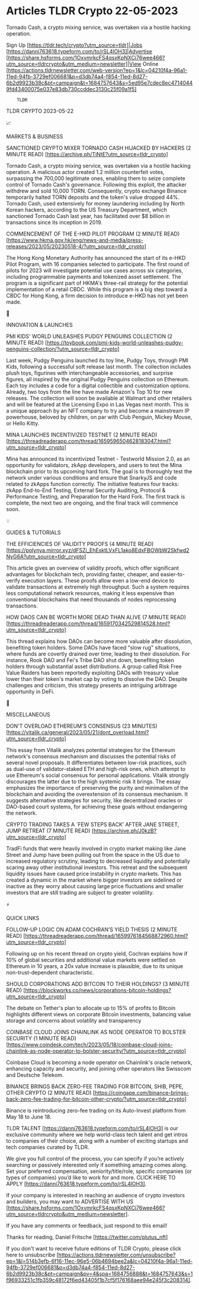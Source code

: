 # Articles TLDR Crypto 22-05-2023

Tornado Cash, a crypto mixing service, was overtaken via a hostile
hacking operation.  

Sign Up [https://tldr.tech/crypto?utm_source=tldr]|Jobs
[https://danni763618.typeform.com/to/rSL4lOH3]|Advertise
[https://share.hsforms.com/1OxvmrkcFS4qsxKpNXCi76wee466?utm_source=tldrcrypto&utm_medium=newsletter]|View
Online
[https://actions.tldrnewsletter.com/web-version?ep=1&lc=04210f4a-96a1-11ed-94fb-3729ef006681&p=d3db74a4-f854-11ed-8d27-6b2d9923b38c&pt=campaign&t=1684757643&s=5ed95e7cdec8ec47140449fd43400075e037e83db730ccddec3130c25f09a1f5]


		TLDR 

TLDR CRYPTO 2023-05-22

📈 

MARKETS & BUSINESS

SANCTIONED CRYPTO MIXER TORNADO CASH HIJACKED BY HACKERS (2 MINUTE
READ) [https://archive.ph/TiNtE?utm_source=tldr_crypto] 

Tornado Cash, a crypto mixing service, was overtaken via a hostile
hacking operation. A malicious actor created 1.2 million counterfeit
votes, surpassing the 700,000 legitimate ones, enabling them to seize
complete control of Tornado Cash's governance. Following this exploit,
the attacker withdrew and sold 10,000 TORN. Consequently, crypto
exchange Binance temporarily halted TORN deposits and the token's
value dropped 44%. Tornado Cash, used extensively for money laundering
including by North Korean hackers, according to the US Treasury
Department, which sanctioned Tornado Cash last year, has facilitated
over $8 billion in transactions since its inception in 2019. 

COMMENCEMENT OF THE E-HKD PILOT PROGRAM (2 MINUTE READ)
[https://www.hkma.gov.hk/eng/news-and-media/press-releases/2023/05/20230518-4/?utm_source=tldr_crypto]


The Hong Kong Monetary Authority has announced the start of its e-HKD
Pilot Program, with 16 companies selected to participate. The first
round of pilots for 2023 will investigate potential use cases across
six categories, including programmable payments and tokenized asset
settlement. The program is a significant part of HKMA's three-rail
strategy for the potential implementation of a retail CBDC. While this
program is a big step toward a CBDC for Hong Kong, a firm decision to
introduce e-HKD has not yet been made. 

🚀 

INNOVATION & LAUNCHES

PMI KIDS' WORLD UNLEASHES PUDGY PENGUINS COLLECTION (2 MINUTE READ)
[https://toybook.com/pmi-kids-world-unleashes-pudgy-penguins-collection/?utm_source=tldr_crypto]


Last week, Pudgy Penguins launched its toy line, Pudgy Toys, through
PMI Kids, following a successful soft release last month. The
collection includes plush toys, figurines with interchangeable
accessories, and surprise figures, all inspired by the original Pudgy
Penguins collection on Ethereum. Each toy includes a code for a
digital collectible and customization options. Already, two toys from
the line have made Amazon's Top 10 for new releases. The collection
will soon be available at Walmart and other retailers and will be
featured at the Licensing Expo in Las Vegas next month. This is a
unique approach by an NFT company to try and become a mainstream IP
powerhouse, beloved by children, on par with Club Penguin, Mickey
Mouse, or Hello Kitty. 

MINA LAUNCHES INCENTIVIZED TESTNET (2 MINUTE READ)
[https://threadreaderapp.com/thread/1659596504628183047.html?utm_source=tldr_crypto]


Mina has announced its incentivized Testnet - Testworld Mission 2.0,
as an opportunity for validators, zkApp developers, and users to test
the Mina blockchain prior to its upcoming hard fork. The goal is to
thoroughly test the network under various conditions and ensure that
SnarkyJS and code related to zkApps function correctly. The initiative
features four tracks: zkApp End-to-End Testing, External Security
Auditing, Protocol & Performance Testing, and Preparation for the Hard
Fork. The first track is complete, the next two are ongoing, and the
final track will commence soon. 

💡 

GUIDES & TUTORIALS

THE EFFICIENCIES OF VALIDITY PROOFS (4 MINUTE READ)
[https://polynya.mirror.xyz/dFSZi_EhEsktLVxFL1ako8EdxFBOWbW2Skfwd2NyG6A?utm_source=tldr_crypto]


This article gives an overview of validity proofs, which offer
significant advantages for blockchain tech, providing faster, cheaper,
and easier-to-verify execution layers. These proofs allow even a
low-end device to validate transactions at extremely high throughput.
Such a system requires less computational network resources, making it
less expensive than conventional blockchains that need thousands of
nodes reprocessing transactions. 

HOW DAOS CAN BE WORTH MORE DEAD THAN ALIVE (7 MINUTE READ)
[https://threadreaderapp.com/thread/1659170342529814528.html?utm_source=tldr_crypto]


This thread explains how DAOs can become more valuable after
dissolution, benefiting token holders. Some DAOs have faced "slow rug"
situations, where funds are covertly drained over time, leading to
their dissolution. For instance, Rook DAO and Fei's Tribe DAO shut
down, benefiting token holders through substantial asset
distributions. A group called Risk Free Value Raiders has been
reportedly exploiting DAOs with treasury value lower than their
token's market cap by voting to dissolve the DAO. Despite challenges
and criticism, this strategy presents an intriguing arbitrage
opportunity in DeFi. 

🦄 

MISCELLANEOUS

DON'T OVERLOAD ETHEREUM'S CONSENSUS (23 MINUTES)
[https://vitalik.ca/general/2023/05/21/dont_overload.html?utm_source=tldr_crypto]


This essay from Vitalik analyzes potential strategies for the Ethereum
network's consensus mechanism and discusses the potential risks of
several novel proposals. It differentiates between low-risk practices,
such as dual-use of validator-staked ETH and high-risk ones, which
attempt to use Ethereum's social consensus for personal applications.
Vitalik strongly discourages the latter due to the high systemic risk
it brings. The essay emphasizes the importance of preserving the
purity and minimalism of the blockchain and avoiding the overextension
of its consensus mechanism. It suggests alternative strategies for
security, like decentralized oracles or DAO-based court systems, for
achieving these goals without endangering the network. 

CRYPTO TRADING TAKES A `FEW STEPS BACK’ AFTER JANE STREET, JUMP
RETREAT (7 MINUTE READ)
[https://archive.ph/J0kzB?utm_source=tldr_crypto] 

TradFi funds that were heavily involved in crypto market making like
Jane Street and Jump have been pulling out from the space in the US
due to increased regulatory scrutiny, leading to decreased liquidity
and potentially scaring away other institutional investors. This
retreat and the subsequent liquidity issues have caused price
instability in crypto markets. This has created a dynamic in the
market where bigger investors are sidelined or inactive as they worry
about causing large price fluctuations and smaller investors that are
still trading are subject to greater volatility. 

⚡ 

QUICK LINKS

FOLLOW-UP LOGIC ON ADAM COCHRAN’S YIELD THESIS (2 MINUTE READ)
[https://threadreaderapp.com/thread/1659976184568872960.html?utm_source=tldr_crypto]


Following up on his recent thread on crypto yield, Cochran explains
how if 10% of global securities and additional value markets were
settled on Ethereum in 10 years, a 20x value increase is plausible,
due to its unique non-trust-dependent characteristic. 

SHOULD CORPORATIONS ADD BITCOIN TO THEIR HOLDINGS? (3 MINUTE READ)
[https://blockworks.co/news/corporations-bitcoin-holdings?utm_source=tldr_crypto]


The debate on Tether's plan to allocate up to 15% of profits to
Bitcoin highlights different views on corporate Bitcoin investments,
balancing value storage and concerns about volatility and transparency


COINBASE CLOUD JOINS CHAINLINK AS NODE OPERATOR TO BOLSTER SECURITY (1
MINUTE READ)
[https://www.coindesk.com/tech/2023/05/18/coinbase-cloud-joins-chainlink-as-node-operator-to-bolster-security/?utm_source=tldr_crypto]


Coinbase Cloud is becoming a node operator on Chainlink's oracle
network, enhancing capacity and security, and joining other operators
like Swisscom and Deutsche Telekom. 

BINANCE BRINGS BACK ZERO-FEE TRADING FOR BITCOIN, SHIB, PEPE, OTHER
CRYPTO (2 MINUTE READ)
[https://coingape.com/binance-brings-back-zero-fee-trading-for-bitcoin-other-crypto/?utm_source=tldr_crypto]


Binance is reintroducing zero-fee trading on its Auto-Invest platform
from May 18 to June 18. 

TLDR TALENT [https://danni763618.typeform.com/to/rSL4lOH3] is our
exclusive community where we help world-class tech talent and get
intros to companies of their choice, along with a number of exciting
startups and tech companies curated by TLDR.

We give you full control of the process, you can specify if you’re
actively searching or passively interested only if something amazing
comes along. Set your preferred compensation, seniority/title/role,
specific companies (or types of companies) you’d like to work for
and more. CLICK HERE TO APPLY
[https://danni763618.typeform.com/to/rSL4lOH3].

If your company is interested in reaching an audience of crypto
investors and builders, you may want to ADVERTISE WITH US
[https://share.hsforms.com/1OxvmrkcFS4qsxKpNXCi76wee466?utm_source=tldrcrypto&utm_medium=newsletter].


If you have any comments or feedback, just respond to this email! 

Thanks for reading, 
Daniel Fritsche [https://twitter.com/plutus_nft] 

If you don't want to receive future editions of TLDR Crypto,
please click here to unsubscribe
[https://actions.tldrnewsletter.com/unsubscribe?ep=1&l=514b3efb-6f16-11ec-96e5-06b4694bee2a&lc=04210f4a-96a1-11ed-94fb-3729ef006681&p=d3db74a4-f854-11ed-8d27-6b2d9923b38c&pt=campaign&pv=4&spa=1684756888&t=1684757643&s=1f96933251c1fb359c48172f6ed43405f1b7cf5f176168aee94e245f3c208314].


 